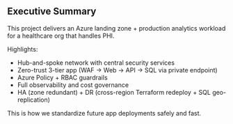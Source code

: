 ## Executive Summary

This project delivers an Azure landing zone + production analytics workload for a healthcare org that handles PHI.

Highlights:
- Hub-and-spoke network with central security services
- Zero-trust 3-tier app (WAF -> Web -> API -> SQL via private endpoint)
- Azure Policy + RBAC guardrails
- Full observability and cost governance
- HA (zone redundant) + DR (cross-region Terraform redeploy + SQL geo-replication)

This is how we standardize future app deployments safely and fast.

